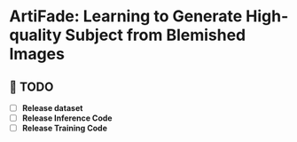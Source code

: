 # ArtiFade: Learning to Generate High-quality Subject from Blemished Images

## 📌 TODO
- [ ] **Release dataset**
- [ ] **Release Inference Code**
- [ ] **Release Training Code**
